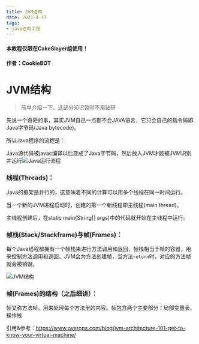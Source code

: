 ```yaml
---
title: JVM结构
date: 2021-4-17
tags:
- java逆向工程
---
```


#### **本教程仅限在CakeSlayer组使用！**

#### **作者：CookieBOT**

# JVM结构

> 简单介绍一下，这部分知识暂时不用钻研

先说一个奇葩的事，其实JVM自己一点都不会JAVA语言，它只会自己的指令码即Java字节码(Java bytecode)。

所以Java程序的流程是：

Java源代码被javac编译以后变成了Java字节码，然后放入JVM才能被JVM识别并运行![Java运行流程](D:\CakeDoc\第一章\Java运行流程.png)

### 线程(Threads)：

Java的框架是并行的，这意味着不同的计算可以用多个线程在同一时间运行。

当一个新的JVM进程启动时，创建的第一个新线程即主线程(main thread)。

主线程创建后，在static main(String[] args)中的代码就开始在主线程中运行。

### 帧栈(Stack/Stackframe)与帧(Frames)：

每个Java线程都拥有一个帧栈来进行方法调用和返回，帧栈相当于帧的容器，用来控制方法调用和返回。JVM会为方法创建帧，当方法`return`时，对应的方法帧就会被销毁。

![JVM结构](D:\CakeDoc\第一章\JVM结构.png)

### 帧(Frames)的结构（之后细讲）：

帧又称方法帧，用来处理每个方法里的内容。帧包含两个主要部分：局部变量表、操作栈





引用&参考：https://www.overops.com/blog/jvm-architecture-101-get-to-know-your-virtual-machine/

